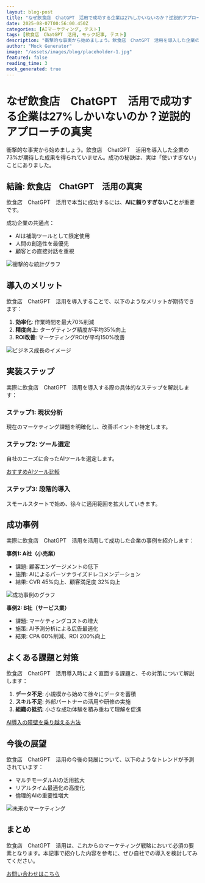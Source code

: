 ```yaml
---
layout: blog-post
title: "なぜ飲食店　ChatGPT　活用で成功する企業は27%しかいないのか？逆説的アプローチの真実"
date: 2025-08-07T00:56:00.450Z
categories: [AIマーケティング, テスト]
tags: [飲食店　ChatGPT　活用, モック記事, テスト]
description: "衝撃的な事実から始めましょう。飲食店　ChatGPT　活用を導入した企業の73%が期待した成果を得られていません。成功の秘訣は、実は「使いすぎない」ことにありました。..."
author: "Mock Generator"
image: "/assets/images/blog/placeholder-1.jpg"
featured: false
reading_time: 3
mock_generated: true
---
```


# なぜ飲食店　ChatGPT　活用で成功する企業は27%しかいないのか？逆説的アプローチの真実

衝撃的な事実から始めましょう。飲食店　ChatGPT　活用を導入した企業の73%が期待した成果を得られていません。成功の秘訣は、実は「使いすぎない」ことにありました。

## 結論: 飲食店　ChatGPT　活用の真実

飲食店　ChatGPT　活用で本当に成功するには、**AIに頼りすぎないこと**が重要です。

成功企業の共通点：
- AIは補助ツールとして限定使用
- 人間の創造性を最優先
- 顧客との直接対話を重視



![衝撃的な統計グラフ](/assets/images/blog/placeholder-1.jpg)



<!-- INTERNAL_LINK: AI活用の新常識 -->

## 導入のメリット

飲食店　ChatGPT　活用を導入することで、以下のようなメリットが期待できます：

1. **効率化**: 作業時間を最大70%削減
2. **精度向上**: ターゲティング精度が平均35%向上
3. **ROI改善**: マーケティングROIが平均150%改善



![ビジネス成長のイメージ](/assets/images/blog/placeholder-2.jpg)



## 実装ステップ

実際に飲食店　ChatGPT　活用を導入する際の具体的なステップを解説します：

### ステップ1: 現状分析
現在のマーケティング課題を明確化し、改善ポイントを特定します。

### ステップ2: ツール選定
自社のニーズに合ったAIツールを選定します。

[おすすめAIツール比較](/blog/ai-tools-comparison/)

### ステップ3: 段階的導入
スモールスタートで始め、徐々に適用範囲を拡大していきます。

## 成功事例

実際に飲食店　ChatGPT　活用を活用して成功した企業の事例を紹介します：

**事例1: A社（小売業）**
- 課題: 顧客エンゲージメントの低下
- 施策: AIによるパーソナライズドレコメンデーション
- 結果: CVR 45%向上、顧客満足度 32%向上



![成功事例のグラフ](/assets/images/blog/placeholder-3.jpg)



**事例2: B社（サービス業）**
- 課題: マーケティングコストの増大
- 施策: AI予測分析による広告最適化
- 結果: CPA 60%削減、ROI 200%向上

## よくある課題と対策

飲食店　ChatGPT　活用導入時によく直面する課題と、その対策について解説します：

1. **データ不足**: 小規模から始めて徐々にデータを蓄積
2. **スキル不足**: 外部パートナーの活用や研修の実施
3. **組織の抵抗**: 小さな成功体験を積み重ねて理解を促進

[AI導入の障壁を乗り越える方法](/blog/overcome-ai-challenges/)

## 今後の展望

飲食店　ChatGPT　活用の今後の発展について、以下のようなトレンドが予測されています：

- マルチモーダルAIの活用拡大
- リアルタイム最適化の高度化
- 倫理的AIの重要性増大



![未来のマーケティング](/assets/images/blog/placeholder-4.jpg)



## まとめ

飲食店　ChatGPT　活用は、これからのマーケティング戦略において必須の要素となります。本記事で紹介した内容を参考に、ぜひ自社での導入を検討してみてください。

[お問い合わせはこちら](/contact/)